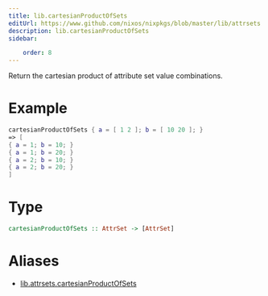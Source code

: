 ```yaml
---
title: lib.cartesianProductOfSets
editUrl: https://www.github.com/nixos/nixpkgs/blob/master/lib/attrsets.nix#L577C5
description: lib.cartesianProductOfSets
sidebar:

    order: 8
---
```


Return the cartesian product of attribute set value combinations.

# Example

```nix
cartesianProductOfSets { a = [ 1 2 ]; b = [ 10 20 ]; }
=> [
{ a = 1; b = 10; }
{ a = 1; b = 20; }
{ a = 2; b = 10; }
{ a = 2; b = 20; }
]
```

# Type

```haskell
cartesianProductOfSets :: AttrSet -> [AttrSet]
```


# Aliases

- [lib.attrsets.cartesianProductOfSets](/reference/libattrsets.cartesianProductOfSets)


